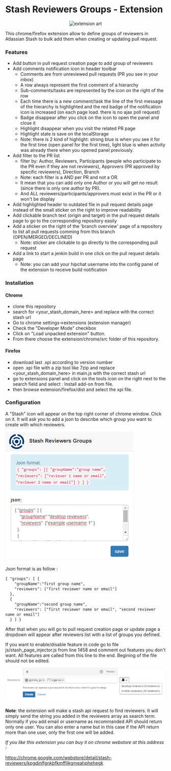 Stash Reviewers Groups - Extension
==================

<p align="center">
<img src="https://raw.githubusercontent.com/dragouf/Stash-Reviewers-Chrome-Extension/master/docs/launch.png" alt="extension art" />
</p>

This chrome/firefox extension allow to define groups of reviewers in Atlassian Stash to bulk add them when creating or updating pull request.

### Features

* Add button in pull request creation page to add group of reviewers
* Add comments notification icon in header toolbar
    * Comments are from unreviewed pull requests (PR you see in your inbox)
    * A row always represent the first comment of a hierarchy
    * Sub-comments/tasks are represented by the icon on the right of the row
    * Each time there is a new comment/task the line of the first message of the hierarchy is highlighted and the red badge of the notification icon is increased (on each page load. there is no ajax poll request)
    * Badge disappear after you click on the icon to open the panel and close it
    * Highlight disappear when you visit the related PR page
    * Highlight state is save on the localStorage
    * Note: there is 2 kind of highlight: strong blue is when you see it for the first time (open panel for the first time), light blue is when activity was already there when you opened panel previously.
* Add filter to the PR list 
    * filter by: Author, Reviewers, Participants (people who participate to the PR even if they are not reviewers), Approvers (PR approved by specific reviewers), Direction, Branch
    * Note: each filter is a AND per PR and not a OR. 
    * It mean that you can add only one Author or you will get no result (since there is only one author by PR). 
    * And ALL reviewers/participants/approvers must exist in the PR or it won't be display
* Add highlighted header to outdated file in pull request details page instead of the small sticker on the right to improve readability
* Add clickable branch text (origin and target) in the pull request details page to go to the corresponding repository easily
* Add a sticker on the right of the 'branch overview' page of a repository to list all pull requests comming from this branch (OPEN/MERGED/DECLINED)
    * Note: sticker are clickable to go directly to the corresponding pull request
* Add a link to start a jenkin build in one click on the pull request details page
    * Note: you can add your hipchat username into the config panel of the extension to receive build notification

### Installation

#### Chrome
- clone this repository
- search for &lt;your_stash_domain_here&gt; and replace with the correct stash url
- Go to chrome settings->extensions (extension manager) 
- Check the "Developer Mode" checkbox
- Click on "Load unpacked extension" button.
- From there choose the extension/chrome/src folder of this repository.

#### Firefox
- download last .xpi according to version number
- open .xpi file with a zip tool like 7zip and replace &lt;your_stash_domain_here&gt; in main.js with the correct stash url
- go to extensions panel and click on the tools icon on the right next to the search field and select : Install add-on from file.
- then browse extension/firefox/dist and select the xpi file.

### Configuration

A "Stash" icon will appear on the top right corner of chrome window. Click on it. It will ask you to add a json to describe which group you want to create with which reviewers.

![GitHub Logo](/docs/configuration_resized.png)

Json format is as follow :

```
{ "groups": [ { 
    "groupName":"first group name", 
    "reviewers": ["first reviewer name or email"] 
  },
  { 
    "groupName":"second group name", 
    "reviewers": ["first reviewer name or email", "second reviewer name or email"] 
  } ] }
```

After that when you will go to pull request creation page or update page a dropdown will appear after reviewers list with a list of groups you defined.

If you want to enable/disable feature in code go to file js/stash_page_injector.js from line 1458 and comment out features you don't want. 
All features are called from this line to the end. Begining of the file should not be edited.

![GitHub Logo](/docs/add_group.png)

**Note**: the extension will make a stash api request to find reviewers. It will simply send the string you added in the reviewers array as search term. Normally if you add email or username as recommanded API should return only one user. You can also enter a name but in this case if the API return more than one user, only the first one will be added.


*If you like this extension you can buy it on chrome webstore at this address* :

https://chrome.google.com/webstore/detail/stash-reviewers/kpgdinlfgnkbfkmffilkgmeahphehegk

